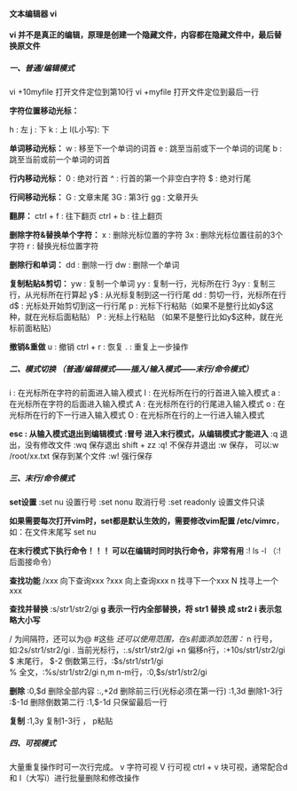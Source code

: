 #### 文本编辑器 vi

**vi 并不是真正的编辑，原理是创建一个隐藏文件，内容都在隐藏文件中，最后替换原文件**

##### 一、普通/编辑模式

vi +10myfile  打开文件定位到第10行
vi +myfile  打开文件定位到最后一行

**字符位置移动光标：**

h : 左   j : 下  k : 上  l(L小写): 下

**单词移动光标：**
w : 移至下一个单词的词首
e : 跳至当前或下一个单词的词尾
b : 跳至当前或前一个单词的词首

**行内移动光标：**
0 : 绝对行首
^ : 行首的第一个非空白字符
\$ : 绝对行尾

**行间移动光标：**
G : 文章末尾
3G : 第3行
gg : 文章开头

**翻屏：**
ctrl + f  : 往下翻页
ctrl + b : 往上翻页

**删除字符&替换单个字符：**
x : 删除光标位置的字符
3x : 删除光标位置往前的3个字符
r : 替换光标位置字符

**删除行和单词：**
dd :  删除一行
dw :  删除一个单词

**复制粘贴&剪切：**
yw : 复制一个单词
yy : 复制一行，光标所在行
3yy : 复制三行，从光标所在行算起
y\$ : 从光标复制到这一行行尾
dd : 剪切一行，光标所在行
d\$ : 光标处开始剪切到这一行行尾
p : 光标下行粘贴（如果不是整行比如y\$这种，就在光标后面粘贴）
P  : 光标上行粘贴 （如果不是整行比如y\$这种，就在光标前面粘贴）

**撤销&重做**
u : 撤销
ctrl + r : 恢复
.  : 重复上一步操作

##### 二、模式切换 （普通/编辑模式——插入/输入模式——末行/命令模式）

i : 在光标所在字符的前面进入输入模式
I : 在光标所在行的行首进入输入模式
a : 在光标所在字符的后面进入输入模式
A : 在光标所在行的行尾进入输入模式
o : 在光标所在行的下一行进入输入模式
O : 在光标所在行的上一行进入输入模式

**esc : 从输入模式退出到编辑模式**
**:冒号 进入末行模式，从编辑模式才能进入**
:q 退出，没有修改文件
:wq  保存退出  shift + zz
:q! 不保存并退出
:w 保存， 可以:w /root/xx.txt 保存到某个文件
:w! 强行保存

##### 三、末行/命令模式

**set设置** 
:set nu  设置行号
:set nonu 取消行号
:set readonly 设置文件只读

**如果需要每次打开vim时，set都是默认生效的，需要修改vim配置 /etc/vimrc**，如：在文件末尾写 set nu

**在末行模式下执行命令！！！ 可以在编辑时同时执行命令，非常有用**
:! ls -l  （:! 后面接命令） 

**查找功能**
/xxx  向下查询xxx
?xxx 向上查询xxx
n 找寻下一个xxx
N 找寻上一个xxx

**查找并替换**
:s/str1/str2/gi
**g 表示一行内全部替换，将 str1 替换 成 str2**
**i 表示忽略大小写**

/ 为间隔符，还可以为@ #这些
*还可以使用范围，在s前面添加范围：*
n 行号，如:2s/str1/str2/gi
. 当前光标行，:.s/str1/str2/gi
+n 偏移n行，:+10s/str1/str2/gi
\$ 末尾行，  \$-2 倒数第三行，:\$s/str1/str1/gi  
% 全文，:%s/str1/str2/gi
n,m n-m行，:0,\$s/str1/str2/gi

**删除**
:0,\$d  删除全部内容
:.,+2d 删除前三行(光标必须在第一行)
:1,3d 删除1-3行
:\$-1d 删除倒数第二行
:1,\$-1d 只保留最后一行

**复制**
:1,3y 复制1-3行 ， p粘贴

##### 四、可视模式

大量重复操作时可一次行完成。
v 字符可视
V 行可视
ctrl + v 块可视，通常配合d 和 I（大写i）进行批量删除和修改操作